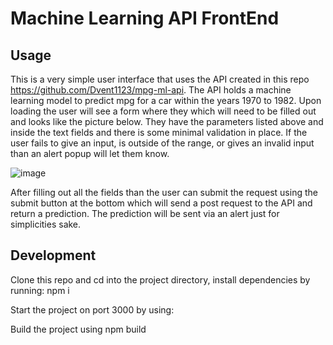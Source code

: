 # Machine Learning API FrontEnd

## Usage
This is a very simple user interface that uses the API created in this repo https://github.com/Dvent1123/mpg-ml-api. The API holds a machine learning model to predict mpg for a car within the years 1970 to 1982. Upon loading the user will see a form where they which will need to be filled out and looks like the picture below. They have the parameters listed above and inside the text fields and there is some minimal validation in place. If the user fails to give an input, is outside of the range, or gives an invalid input than an alert popup will let them know. 

![image](https://user-images.githubusercontent.com/58802270/113039524-9cd9e600-914c-11eb-9161-a434bfc8437f.png)

After filling out all the fields than the user can submit the request using the submit button at the bottom which will send a post request to the API and return a prediction. The prediction will be sent via an alert just for simplicities sake. 

## Development
Clone this repo and cd into the project directory, install dependencies by running:
npm i

Start the project on port 3000 by using:
<npm start>

Build the project using
npm build

